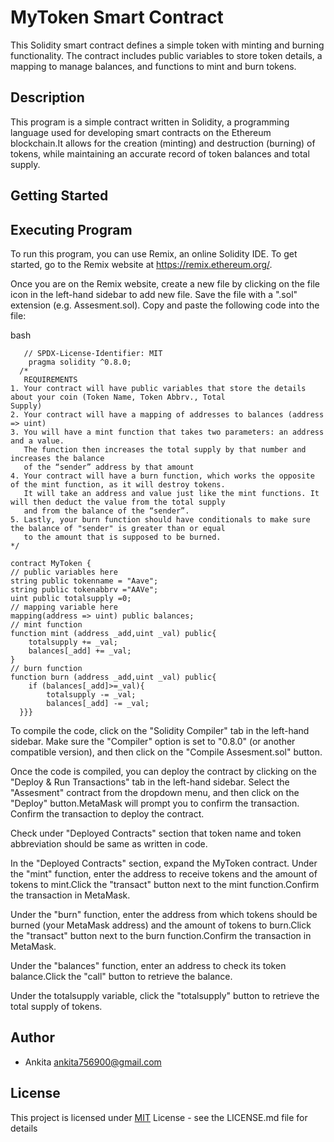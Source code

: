 # MyToken Smart Contract

This Solidity smart contract defines a simple token with minting and burning functionality. The contract includes public variables to store token details, a mapping to manage balances, and functions to mint and burn tokens.


## Description
This program is a simple contract written in Solidity, a programming language used for developing smart contracts on the Ethereum blockchain.It allows for the creation (minting) and destruction (burning) of tokens, while maintaining an accurate record of token balances and total supply.
## Getting Started
## Executing Program
To run this program, you can use Remix, an online Solidity IDE. To get started, go to the Remix website at https://remix.ethereum.org/.

Once you are on the Remix website, create a new file by clicking on the file icon in the left-hand sidebar to add new file. Save the file with a ".sol" extension (e.g. Assesment.sol). Copy and paste the following code into the file:



bash
       

       // SPDX-License-Identifier: MIT
        pragma solidity ^0.8.0;
      /*
       REQUIREMENTS
    1. Your contract will have public variables that store the details about your coin (Token Name, Token Abbrv., Total 
    Supply)
    2. Your contract will have a mapping of addresses to balances (address => uint)
    3. You will have a mint function that takes two parameters: an address and a value. 
       The function then increases the total supply by that number and increases the balance 
       of the “sender” address by that amount
    4. Your contract will have a burn function, which works the opposite of the mint function, as it will destroy tokens. 
       It will take an address and value just like the mint functions. It will then deduct the value from the total supply 
       and from the balance of the “sender”.
    5. Lastly, your burn function should have conditionals to make sure the balance of "sender" is greater than or equal 
       to the amount that is supposed to be burned.
    */

    contract MyToken {
    // public variables here
    string public tokenname = "Aave";
    string public tokenabbrv ="AAVe";
    uint public totalsupply =0;
    // mapping variable here
    mapping(address => uint) public balances;
    // mint function
    function mint (address _add,uint _val) public{
        totalsupply += _val;
        balances[_add] += _val;      
    }
    // burn function
    function burn (address _add,uint _val) public{
        if (balances[_add]>=_val){
            totalsupply -= _val;
            balances[_add] -= _val;
      }}}


To compile the code, click on the "Solidity Compiler" tab in the left-hand sidebar. Make sure the "Compiler" option is set to "0.8.0" (or another compatible version), and then click on the "Compile Assesment.sol" button.

Once the code is compiled, you can deploy the contract by clicking on the "Deploy & Run Transactions" tab in the left-hand sidebar. Select the "Assesment" contract from the dropdown menu, and then click on the "Deploy" button.MetaMask will prompt you to confirm the transaction. Confirm the transaction to deploy the contract.

Check under "Deployed Contracts" section that token name and token abbreviation should be same as written in code.

In the "Deployed Contracts" section, expand the MyToken contract.
Under the "mint" function, enter the address to receive tokens and the amount of tokens to mint.Click the "transact" button next to the mint function.Confirm the transaction in MetaMask.

Under the "burn" function, enter the address from which tokens should be burned (your MetaMask address) and the amount of tokens to burn.Click the "transact" button next to the burn function.Confirm the transaction in MetaMask.

Under the "balances" function, enter an address to check its token balance.Click the "call" button to retrieve the balance.

Under the totalsupply variable, click the "totalsupply" button to retrieve the total supply of tokens.






## Author

- Ankita
 ankita756900@gmail.com



## License

This project is licensed under [MIT](https://choosealicense.com/licenses/mit/) License - see the LICENSE.md file for details
